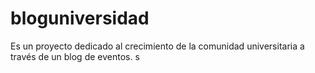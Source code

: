 # bloguniversidad
Es un proyecto dedicado al crecimiento de la comunidad universitaria a través de un blog de eventos.
s
